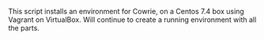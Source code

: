 This script installs an environment for Cowrie, on a Centos 7.4 box using Vagrant on VirtualBox.
Will continue to create a running environment with all the parts.
